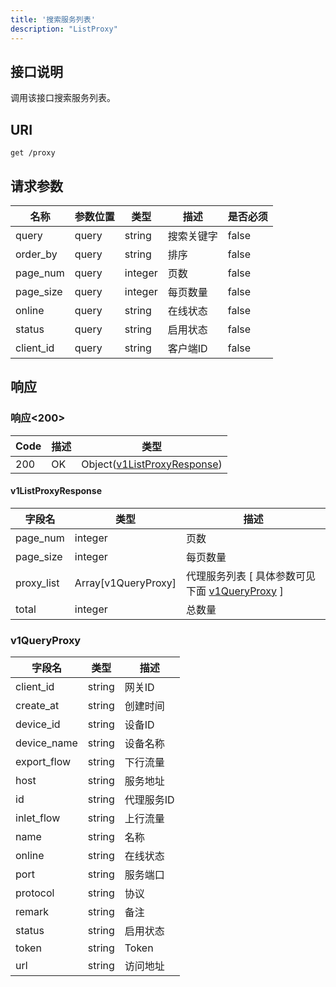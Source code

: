 ```yaml
---
title: '搜索服务列表'
description: "ListProxy"
---
```

## 接口说明
调用该接口搜索服务列表。

## URI

```
get /proxy
```

## 请求参数

| 名称 | 参数位置 | 类型 | 描述 |  是否必须 |
| ---- | ---------- | ----------- | ----------- | ----------- | 
| query | query | string | 搜索关键字 |  false |
| order_by | query | string | 排序 |  false |
| page_num | query | integer | 页数 |  false |
| page_size | query | integer | 每页数量 |  false |
| online | query | string | 在线状态 |  false |
| status | query | string | 启用状态 |  false |
| client_id | query | string | 客户端ID |  false |

## 响应


### 响应<200>
| Code | 描述 | 类型 |
| ---- | ----------- | ------ | 
| 200 | OK | Object([v1ListProxyResponse](#v1ListProxyResponse)) |

#### v1ListProxyResponse


| 字段名 | 类型 | 描述 |
| ---- | ---- | ----------- | 
| page_num | integer | 页数 | 
| page_size | integer | 每页数量 |  
| proxy_list | Array[v1QueryProxy] | 代理服务列表 [ 具体参数可见下面 [v1QueryProxy](#v1QueryProxy) ] | 
| total | integer | 总数量 |


### v1QueryProxy

| 字段名 | 类型 | 描述 |
| ---- | ---- | ----------- | 
| client_id | string | 网关ID | 
| create_at | string | 创建时间 | 
| device_id | string | 设备ID | 
| device_name | string | 设备名称 | 
| export_flow | string | 下行流量 | 
| host | string | 服务地址 | 
| id | string | 代理服务ID | 
| inlet_flow | string | 上行流量 | 
| name | string | 名称 | 
| online | string | 在线状态 | 
| port | string | 服务端口 | 
| protocol | string | 协议 | 
| remark | string | 备注 | 
| status | string | 启用状态 | 
| token | string | Token | 
| url | string | 访问地址 |







